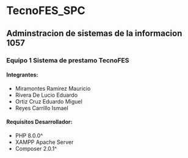 # TecnoFES_SPC 
## Adminstracion de sistemas de la informacion 1057
### Equipo 1 Sistema de prestamo TecnoFES
#### Integrantes:
* Miramontes Ramirez Mauricio
* Rivera De Lucio Eduardo
* Ortiz Cruz Eduardo Miguel
* Reyes Carrillo Ismael

#### Requisitos Desarrollador:
* PHP 8.0.0^
* XAMPP Apache Server
* Composer 2.0.1^

